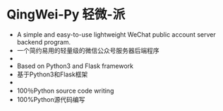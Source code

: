 # QingWei-Py 轻微-派

- A simple and easy-to-use lightweight WeChat public account server backend program.
- 一个简约易用的轻量级的微信公众号服务器后端程序
- 
- Based on Python3 and Flask framework
- 基于Python3和Flask框架
- 
- 100％Python source code writing
- 100%Python源代码编写
